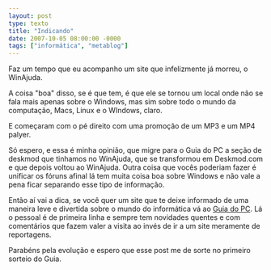 ```yaml
---
layout: post
type: texto
title: "Indicando"
date: 2007-10-05 08:00:00 -0000
tags: ["informática", "metablog"]
---
```

Faz um tempo que eu acompanho um site que infelizmente já morreu, o WinAjuda.

A coisa "boa" disso, se é que tem, é que ele se tornou um local onde não se fala mais apenas sobre o Windows, mas sim sobre todo o mundo da computação, Macs, Linux e o WIndows, claro.

E começaram com o pé direito com uma promoção de um MP3 e um MP4 palyer.

Só espero, e essa é minha opinião, que migre para o Guia do PC a seção de deskmod que tinhamos no WinAjuda, que se transformou em Deskmod.com e que depois voltou ao WinAjuda. Outra coisa que vocês poderiam fazer é unificar os fóruns afinal lá tem muita coisa boa sobre Windows e não vale a pena ficar separando esse tipo de informação.

Então aí vai a dica, se você quer um site que te deixe informado de uma maneira leve e divertida sobre o mundo do informática vá ao <a href="https://www.guiadopc.com.br/">Guia do PC</a>. Lá o pessoal é de primeira linha e sempre tem novidades quentes e com comentários que fazem valer a visita ao invés de ir a um site meramente de reportagens.

Parabéns pela evolução e espero que esse post me de sorte no primeiro sorteio do Guia.